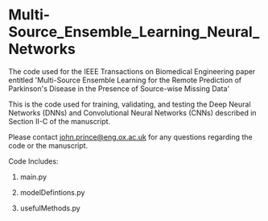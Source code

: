 # Multi-Source_Ensemble_Learning_Neural_Networks
The code used for the IEEE Transactions on Biomedical Engineering paper entitled 'Multi-Source Ensemble Learning for the Remote Prediction of Parkinson's Disease in the Presence of Source-wise Missing Data'

This is the code used for training, validating, and testing the Deep Neural Networks (DNNs) and Convolutional Neural Networks (CNNs) described in Section II-C of the manuscript.

Please contact john.prince@eng.ox.ac.uk for any questions regarding the code or the manuscript.

Code Includes:

1) main.py

2) modelDefintions.py

3) usefulMethods.py
